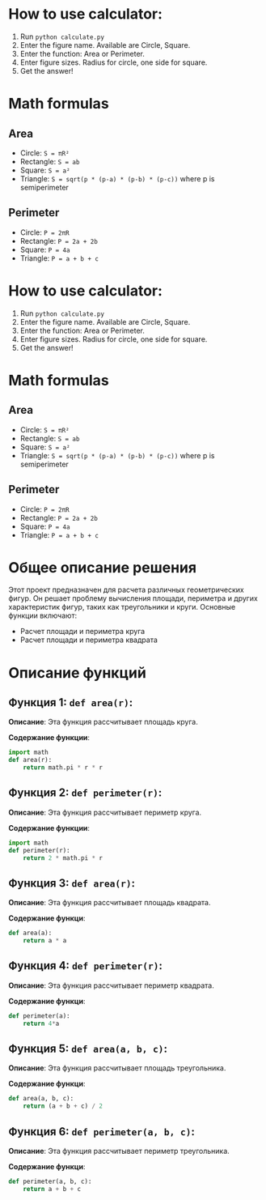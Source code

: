 
# How to use calculator:
1. Run `python calculate.py`
2. Enter the figure name. Available are Circle, Square.
3. Enter the function: Area or Perimeter.
4. Enter figure sizes. Radius for circle, one side for square.
5. Get the answer!

# Math formulas
## Area
- Circle: `S = πR²`
- Rectangle: `S = ab`
- Square: `S = a²`
- Triangle: `S = sqrt(p * (p-a) * (p-b) * (p-c))` where p is semiperimeter

## Perimeter
- Circle: `P = 2πR`
- Rectangle: `P = 2a + 2b`
- Square: `P = 4a`
- Triangle: `P = a + b + c`

# How to use calculator:
1. Run `python calculate.py`
2. Enter the figure name. Available are Circle, Square.
3. Enter the function: Area or Perimeter.
4. Enter figure sizes. Radius for circle, one side for square.
5. Get the answer!

# Math formulas
## Area
- Circle: `S = πR²`
- Rectangle: `S = ab`
- Square: `S = a²`
- Triangle: `S = sqrt(p * (p-a) * (p-b) * (p-c))` where p is semiperimeter

## Perimeter
- Circle: `P = 2πR`
- Rectangle: `P = 2a + 2b`
- Square: `P = 4a`
- Triangle: `P = a + b + c`
# Общее описание решения

Этот проект предназначен для расчета различных геометрических фигур. Он решает проблему вычисления площади, периметра и других характеристик фигур, таких как треугольники и круги. Основные функции включают:

- Расчет площади и периметра  круга
- Расчет площади и периметра квадрата

# Описание функций

## Функция 1: `def area(r)`:

**Описание**: Эта функция рассчитывает площадь круга.

**Содержание функции**:
```python
import math
def area(r):
    return math.pi * r * r
```

            
                        
## Функция 2: `def perimeter(r)`:

**Описание**: Эта функция рассчитывает периметр круга.

**Содержание функции**:
```python
import math
def perimeter(r):
    return 2 * math.pi * r
```
        
## Функция 3: `def area(r)`:

**Описание**: Эта функция рассчитывает площадь квадрата.

**Содержание функци**:
```python
def area(a):
    return a * a
```
        
## Функция 4: `def perimeter(r)`:

**Описание**: Эта функция рассчитывает периметр квадрата.

**Содержание функци**:
```python
def perimeter(a):
    return 4*a
```
## Функция 5: `def area(a, b, c)`:

**Описание**: Эта функция рассчитывает площадь треугольника.

**Содержание функци**:
```python
def area(a, b, c):
    return (a + b + c) / 2
```
       
## Функция 6: `def perimeter(a, b, c)`:

**Описание**: Эта функция рассчитывает периметр треугольника.

**Содержание функци**:
```python
def perimeter(a, b, c):
    return a + b + c
```
     

